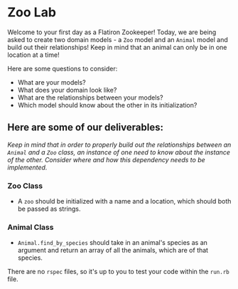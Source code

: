 # Zoo Lab

Welcome to your first day as a Flatiron Zookeeper!
Today, we are being asked to create two domain models - a `Zoo` model and an `Animal` model and build out their relationships! Keep in mind that an animal can only be in one location at a time!

Here are some questions to consider:

* What are your models?
* What does your domain look like?
* What are the relationships between your models?
* Which model should know about the other in its initialization?

## Here are some of our deliverables:

_Keep in mind that in order to properly build out the relationships between an `Animal` and a `Zoo` class, an instance of one need to know about the instance of the other. Consider where and how this dependency needs to be implemented._

### Zoo Class
- A `zoo` should be initialized with a name and a location, which should both be passed as strings.
<!-- - `Zoo#location` should return the location of the zoo instance. -->
<!-- - `Zoo#name` should return the name of the zoo instance. -->
<!-- - `Zoo.all` should return an array of all the zoo instances. -->
<!-- - `Zoo#animals` should return all the animals that a specific instance of a zoo has. -->
<!-- - `Zoo#animal_species` should return an array of all the species (as strings) of the animals in the zoo. However, if you have two dogs, it should only return one "Dog" string (aka an **unique** array). -->
<!-- - `Zoo#find_by_species` should take in an animal's species as an argument and return an array of all the animals in that zoo, which are of that species. -->
<!-- - `Zoo#animal_nicknames` should return an array of all the nicknames of animals that a specific instance of a zoo has. -->
<!-- - `Zoo.find_by_location` should take in a location as an argument and return an array of all the zoos within that location. -->

### Animal Class
<!-- - An `animal` should be instantiated with the species (e.g. "Cat", "Dog", "Rat"), a numerical weight and a nickname. Keep in mind that the animal's species and nickname should not be able to change, but its weight can. -->
<!-- - `Animal#nickname` should return the nickname of the animal. -->
<!-- - `Animal#weight` should return the weight of the animal. -->
<!-- - `Animal#species` should return the species of the animal. -->
<!-- - `Animal.all` should return an array of all the animal instances. -->
<!-- - `Animal#zoo` should return the zoo instance that the instance belongs to. -->
- `Animal.find_by_species` should take in an animal's species as an argument and return an array of all the animals, which are of that species.

There are no `rspec` files, so it's up to you to test your code within the `run.rb` file.
